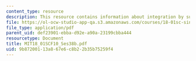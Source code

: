 ```yaml
---
content_type: resource
description: This resource contains information about integration by substitution.
file: https://ol-ocw-studio-app-qa.s3.amazonaws.com/courses/18-01sc-single-variable-calculus-fall-2010/9b87200113a867e6c8b22b35b75259f4_MIT18_01SCF10_Ses38b.pdf
file_type: application/pdf
parent_uid: def23901-ebba-d92e-a90a-23199cbba444
resourcetype: Document
title: MIT18_01SCF10_Ses38b.pdf
uid: 9b872001-13a8-67e6-c8b2-2b35b75259f4
---
```

